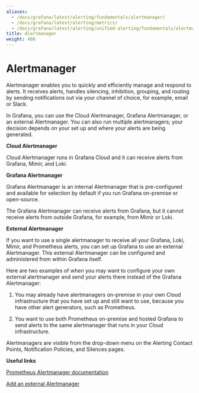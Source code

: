 ```yaml
---
aliases:
  - /docs/grafana/latest/alerting/fundamentals/alertmanager/
  - /docs/grafana/latest/alerting/metrics/
  - /docs/grafana/latest/alerting/unified-alerting/fundamentals/alertmanager/
title: Alertmanager
weight: 460
---
```


# Alertmanager

Alertmanager enables you to quickly and efficiently manage and respond to alerts. It receives alerts, handles silencing, inhibition, grouping, and routing by sending notifications out via your channel of choice, for example, email or Slack.

In Grafana, you can use the Cloud Alertmanager, Grafana Alertmanager, or an external Alertmanager. You can also run multiple alertmanagers; your decision depends on your set up and where your alerts are being generated.

**Cloud Alertmanager**

Cloud Alertmanager runs in Grafana Cloud and it can receive alerts from Grafana, Mimir, and Loki.

**Grafana Alertmanager**

Grafana Alertmanager is an internal Alertmanager that is pre-configured and available for selection by default if you run Grafana on-premise or open-source.

The Grafana Alertmanager can receive alerts from Grafana, but it cannot receive alerts from outside Grafana, for example, from Mimir or Loki.

**External Alertmanager**

If you want to use a single alertmanager to receive all your Grafana, Loki, Mimir, and Prometheus alerts, you can set up Grafana to use an external Alertmanager. This external Alertmanager can be configured and administered from within Grafana itself.

Here are two examples of when you may want to configure your own external alertmanager and send your alerts there instead of the Grafana Alertmanager:

1. You may already have alertmanagers on-premise in your own Cloud infrastructure that you have set up and still want to use, because you have other alert generators, such as Prometheus.

2. You want to use both Prometheus on-premise and hosted Grafana to send alerts to the same alertmanager that runs in your Cloud infrastructure.

Alertmanagers are visible from the drop-down menu on the Alerting Contact Points, Notification Policies, and Silences pages.

**Useful links**

[Prometheus Alertmanager documentation](https://prometheus.io/docs/alerting/latest/alertmanager/)

[Add an external Alertmanager](https://grafana.com/docs/grafana/latest/alerting/set-up/configure-alertmanager/)
